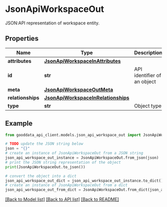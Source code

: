 # JsonApiWorkspaceOut

JSON:API representation of workspace entity.

## Properties

Name | Type | Description | Notes
------------ | ------------- | ------------- | -------------
**attributes** | [**JsonApiWorkspaceInAttributes**](JsonApiWorkspaceInAttributes.md) |  | [optional] 
**id** | **str** | API identifier of an object | 
**meta** | [**JsonApiWorkspaceOutMeta**](JsonApiWorkspaceOutMeta.md) |  | [optional] 
**relationships** | [**JsonApiWorkspaceInRelationships**](JsonApiWorkspaceInRelationships.md) |  | [optional] 
**type** | **str** | Object type | 

## Example

```python
from gooddata_api_client.models.json_api_workspace_out import JsonApiWorkspaceOut

# TODO update the JSON string below
json = "{}"
# create an instance of JsonApiWorkspaceOut from a JSON string
json_api_workspace_out_instance = JsonApiWorkspaceOut.from_json(json)
# print the JSON string representation of the object
print(JsonApiWorkspaceOut.to_json())

# convert the object into a dict
json_api_workspace_out_dict = json_api_workspace_out_instance.to_dict()
# create an instance of JsonApiWorkspaceOut from a dict
json_api_workspace_out_from_dict = JsonApiWorkspaceOut.from_dict(json_api_workspace_out_dict)
```
[[Back to Model list]](../README.md#documentation-for-models) [[Back to API list]](../README.md#documentation-for-api-endpoints) [[Back to README]](../README.md)


